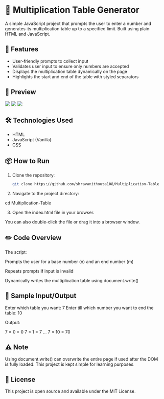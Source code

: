 # 🧮 Multiplication Table Generator

A simple JavaScript project that prompts the user to enter a number and generates its multiplication table up to a specified limit. Built using plain HTML and JavaScript.

## 🚀 Features

- User-friendly prompts to collect input
- Validates user input to ensure only numbers are accepted
- Displays the multiplication table dynamically on the page
- Highlights the start and end of the table with styled separators

## 📸 Preview 

<img src="preview-prompt1.jpg">
<img src="preview-prompt2.jpg">
<img src="preview-output.jpg">

## 🛠️ Technologies Used

- HTML
- JavaScript (Vanilla)
- CSS

## 📦 How to Run

1. Clone the repository:
   ```bash
   git clone https://github.com/shravanithouta108/Multiplication-Table.git

2. Navigate to the project directory:

cd Multiplication-Table


3. Open the index.html file in your browser.

You can also double-click the file or drag it into a browser window.



## ✏️ Code Overview

The script:

Prompts the user for a base number (n) and an end number (m)

Repeats prompts if input is invalid

Dynamically writes the multiplication table using document.write()


## 🧪 Sample Input/Output

Enter which table you want: 7
Enter till which number you want to end the table: 10

Output:

7 × 0 = 0
7 × 1 = 7
...
7 × 10 = 70

## ⚠️ Note

Using document.write() can overwrite the entire page if used after the DOM is fully loaded. This project is kept simple for learning purposes.

## 📄 License

This project is open source and available under the MIT License.
